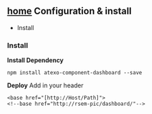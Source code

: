[home](../README.md)
Configuration & install
-----------------------

+ Install

### Install

**Install Dependency**

```shell
npm install atexo-component-dashboard --save
```

**Deploy**
Add in your header
```shell
<base href="[http://Host/Path]">
<!--base href="http://rsem-pic/dashboard/"-->
```
